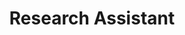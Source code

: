 ---
name: Ruja Parikh
title: Research Assistant
majors: "Neuroscience w/ a minor in Philosophy"
graduation_date:
picture_name: Ruja_Parikh.jpg
---